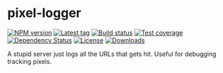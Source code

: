 
# pixel-logger

[![NPM version][npm-image]][npm-url]
[![Latest tag][github-tag]][github-url]
[![Build status][travis-image]][travis-url]
[![Test coverage][coveralls-image]][coveralls-url]
[![Dependency Status][david-image]][david-url]
[![License][license-image]][license-url]
[![Downloads][downloads-image]][downloads-url]

A stupid server just logs all the URLs that gets hit.
Useful for debugging tracking pixels.

[npm-image]: https://img.shields.io/npm/v/pixel-logger.svg?style=flat-square
[npm-url]: https://npmjs.org/package/pixel-logger
[github-tag]: http://img.shields.io/github/tag/jonathanong/pixel-logger.svg?style=flat-square
[github-url]: https://github.com/jonathanong/pixel-logger/tags
[travis-image]: https://img.shields.io/travis/jonathanong/pixel-logger.svg?style=flat-square
[travis-url]: https://travis-ci.org/jonathanong/pixel-logger
[coveralls-image]: https://img.shields.io/coveralls/jonathanong/pixel-logger.svg?style=flat-square
[coveralls-url]: https://coveralls.io/r/jonathanong/pixel-logger
[david-image]: http://img.shields.io/david/jonathanong/pixel-logger.svg?style=flat-square
[david-url]: https://david-dm.org/jonathanong/pixel-logger
[license-image]: http://img.shields.io/npm/l/pixel-logger.svg?style=flat-square
[license-url]: LICENSE
[downloads-image]: http://img.shields.io/npm/dm/pixel-logger.svg?style=flat-square
[downloads-url]: https://npmjs.org/package/pixel-logger
